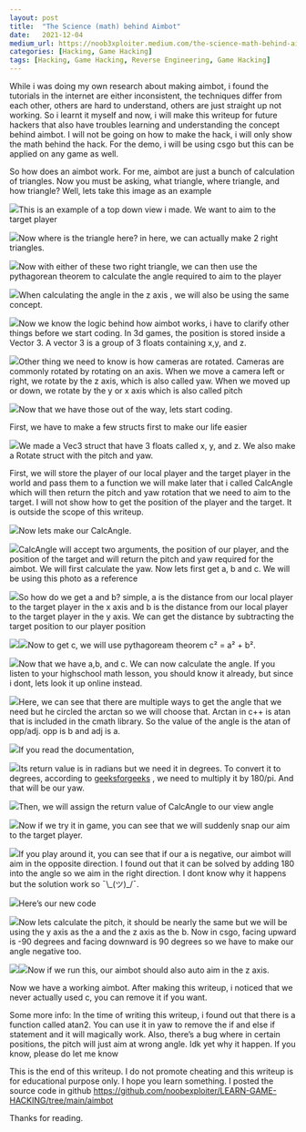 ```yaml
---
layout:	post
title:	"The Science (math) behind Aimbot"
date:	2021-12-04
medium_url: https://noob3xploiter.medium.com/the-science-math-behind-aimbot-a167eb75004d
categories: [Hacking, Game Hacking]
tags: [Hacking, Game Hacking, Reverse Engineering, Game Hacking]
---
```



  While i was doing my own research about making aimbot, i found the tutorials in the internet are either inconsistent, the techniques differ from each other, others are hard to understand, others are just straight up not working. So i learnt it myself and now, i will make this writeup for future hackers that also have troubles learning and understanding the concept behind aimbot. I will not be going on how to make the hack, i will only show the math behind the hack. For the demo, i will be using csgo but this can be applied on any game as well.

So how does an aimbot work. For me, aimbot are just a bunch of calculation of triangles. Now you must be asking, what triangle, where triangle, and how triangle? Well, lets take this image as an example

![](/img/1*BXWhNou7FcLHhXL6iVedcA.png)This is an example of a top down view i made. We want to aim to the target player

![](/img/1*8MsLv9PRidt54G3D8suoRw.png)Now where is the triangle here? in here, we can actually make 2 right triangles.

![](/img/1*-0HbFqvpOgJZP308ly6pqw.png)Now with either of these two right triangle, we can then use the pythagorean theorem to calculate the angle required to aim to the player

![](/img/1*pFWhT13TeLw6mb4xQ_6zuA.png)When calculating the angle in the z axis , we will also be using the same concept.

![](/img/1*Qo36PYMSsJHnP9mrkjREhw.png)Now we know the logic behind how aimbot works, i have to clarify other things before we start coding. In 3d games, the position is stored inside a Vector 3. A vector 3 is a group of 3 floats containing x,y, and z.

![](/img/1*N3JLlXiPBkJIqXwjGJGCSg.jpeg)Other thing we need to know is how cameras are rotated. Cameras are commonly rotated by rotating on an axis. When we move a camera left or right, we rotate by the z axis, which is also called yaw. When we moved up or down, we rotate by the y or x axis which is also called pitch

![](/img/1*g07pnTNd6cN_aejQEYywUA.png)Now that we have those out of the way, lets start coding.

First, we have to make a few structs first to make our life easier

![](/img/1*MXmMo93xR_M8jrrBMLfQNQ.png)We made a Vec3 struct that have 3 floats called x, y, and z. We also make a Rotate struct with the pitch and yaw.

First, we will store the player of our local player and the target player in the world and pass them to a function we will make later that i called CalcAngle which will then return the pitch and yaw rotation that we need to aim to the target. I will not show how to get the position of the player and the target. It is outside the scope of this writeup.

![](/img/1*C6KcdCz79CjyXm5hhY2s4Q.png)Now lets make our CalcAngle.

![](/img/1*vBdyrpVGx9trqWBoLRAbDg.png)CalcAngle will accept two arguments, the position of our player, and the position of the target and will return the pitch and yaw required for the aimbot. We will first calculate the yaw. Now lets first get a, b and c. We will be using this photo as a reference

![](/img/1*jy9SjT928UG0vfiy78Uahg.png)So how do we get a and b? simple, a is the distance from our local player to the target player in the x axis and b is the distance from our local player to the target player in the y axis. We can get the distance by subtracting the target position to our player position

![](/img/1*QVLrQQTnSmJd1QONROcHRg.png)![](/img/1*kEmPy84j0VS1EaUDu71qNQ.png)Now to get c, we will use pythagoream theorem c² = a² + b².

![](/img/1*yfNM8h1Z4RG9HirGIRfoVw.png)Now that we have a,b, and c. We can now calculate the angle. If you listen to your highschool math lesson, you should know it already, but since i dont, lets look it up online instead.

![](/img/1*hzIwGchO43uF_2rDcp5hyw.png)Here, we can see that there are multiple ways to get the angle that we need but he circled the arctan so we will choose that. Arctan in c++ is atan that is included in the cmath library. So the value of the angle is the atan of opp/adj. opp is b and adj is a.

![](/img/1*1S3SGMLvoNAYM8zMJQXwVw.png)If you read the documentation,

![](/img/1*stSbNrdJ5XeAGxAWEgDewA.png)Its return value is in radians but we need it in degrees. To convert it to degrees, according to [geeksforgeeks](https://www.geeksforgeeks.org/program-convert-radian-degree/) , we need to multiply it by 180/pi. And that will be our yaw.

![](/img/1*OK50dpXDi1n-8a2JtUXhcA.png)Then, we will assign the return value of CalcAngle to our view angle

![](/img/1*1GKvGHDPWKLECKfkEIlF1Q.png)Now if we try it in game, you can see that we will suddenly snap our aim to the target player.

![](/img/1*oavrb2CuARz2r5GP3qH82Q.gif)If you play around it, you can see that if our a is negative, our aimbot will aim in the opposite direction. I found out that it can be solved by adding 180 into the angle so we aim in the right direction. I dont know why it happens but the solution work so ¯\\_(ツ)\_/¯.

![](/img/1*d_SfZKTDCqsB3A7cmsL3Aw.gif)Here’s our new code

![](/img/1*n3P4kYT1Y0QlBTVkCgf2yQ.png)Now lets calculate the pitch, it should be nearly the same but we will be using the y axis as the a and the z axis as the b. Now in csgo, facing upward is -90 degrees and facing downward is 90 degrees so we have to make our angle negative too.

![](/img/1*acFTQhww3ISB5mxua8pqtw.png)![](/img/1*S_bj2I0KjoxygWNmljWigQ.png)Now if we run this, our aimbot should also auto aim in the z axis.

Now we have a working aimbot. After making this writeup, i noticed that we never actually used c, you can remove it if you want.

Some more info: In the time of writing this writeup, i found out that there is a function called atan2. You can use it in yaw to remove the if and else if statement and it will magically work. Also, there’s a bug where in certain positions, the pitch will just aim at wrong angle. Idk yet why it happen. If you know, please do let me know

This is the end of this writeup. I do not promote cheating and this writeup is for educational purpose only. I hope you learn something. I posted the source code in github <https://github.com/noobexploiter/LEARN-GAME-HACKING/tree/main/aimbot>

Thanks for reading.

  